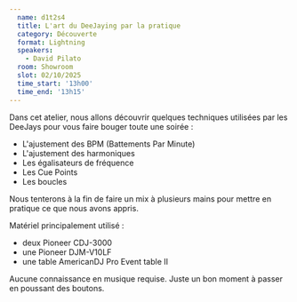 ```yaml
---
  name: d1t2s4
  title: L'art du DeeJaying par la pratique
  category: Découverte
  format: Lightning
  speakers: 
    - David Pilato
  room: Showroom
  slot: 02/10/2025
  time_start: '13h00'
  time_end: '13h15'
---
```

Dans cet atelier, nous allons découvrir quelques techniques utilisées par les DeeJays pour vous faire bouger toute une soirée :

- L'ajustement des BPM (Battements Par Minute)
- L'ajustement des harmoniques
- Les égalisateurs de fréquence
- Les Cue Points
- Les boucles

Nous tenterons à la fin de faire un mix à plusieurs mains pour mettre en pratique ce que nous avons appris.

Matériel principalement utilisé :

- deux Pioneer CDJ-3000
- une Pioneer DJM-V10LF
- une table AmericanDJ Pro Event table II

Aucune connaissance en musique requise. Juste un bon moment à passer en poussant des boutons.
